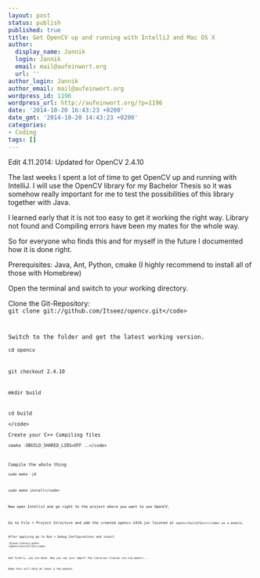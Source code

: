 ```yaml
---
layout: post
status: publish
published: true
title: Get OpenCV up and running with IntelliJ and Mac OS X
author:
  display_name: Jannik
  login: Jannik
  email: mail@aufeinwort.org
  url: ''
author_login: Jannik
author_email: mail@aufeinwort.org
wordpress_id: 1196
wordpress_url: http://aufeinwort.org/?p=1196
date: '2014-10-20 16:43:23 +0200'
date_gmt: '2014-10-20 14:43:23 +0200'
categories:
- Coding
tags: []
---
```

<p>Edit 4.11.2014: Updated for OpenCV 2.4.10</p>
<p>The last weeks I spent a lot of time to get OpenCV up and running with IntelliJ. I will use the OpenCV library for my Bachelor Thesis so it was somehow really important for me to test the possibilities of this library together with Java.</p>
<p>I learned early that it is not too easy to get it working the right way. Library not found and Compiling errors have been my mates for the whole way.</p>
<p>So for everyone who finds this and for myself in the future I documented how it is done right.</p>
<p>Prerequisites: Java, Ant, Python, cmake (I highly recommend to install all of those with Homebrew)</p>
<p>Open the terminal and switch to your working directory.</p>
<p>Clone the Git-Repository:<br />
<code>git clone git:&#47;&#47;github.com&#47;Itseez&#47;opencv.git<&#47;code></p>
<p>Switch to the folder and get the latest working version.<br />
<code>cd opencv</p>
<p>git checkout 2.4.10</p>
<p>mkdir build</p>
<p>cd build<br />
<&#47;code><br />
Create your C++ Compiling files<br />
<code>cmake -DBUILD_SHARED_LIBS=OFF ..<&#47;code></p>
<p>Compile the whole thing<br />
<code>sudo make -j8</p>
<p>sudo make install<&#47;code></p>
<p>Now open IntelliJ and go right to the project where you want to use OpenCV.</p>
<p>Go to File > Project Structure and add the created opencv-2410.jar located at <code>opencv&#47;build&#47;bin&#47;<&#47;code> as a module.</p>
<p>After applying go to Run > Debug Configurations and insert<br />
<code>-Djava.library.path=
<path to your buildfolder>&#47;opencv&#47;build&#47;lib<&#47;code></p>
<p>And finally, you are done. Now you can just import the libraries classes via org.opencv...</p>
<p>Hope this will help at least a few people.</p>
